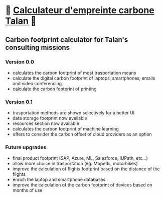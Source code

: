 # 🍃 [Calculateur d'empreinte carbone Talan](https://talan-carbon-footprint-calculator.streamlit.app/) 🍃
## Carbon footprint calculator for Talan's consulting missions

### Version 0.0
- calculates the carbon footprint of most trasportation means
- calculate the digital carbon footprint of laptops, smartphones, emails and video conferencing
- calculate the carbon footprint of printing

### Version 0.1
- trasportation methods are shown selectively for a better UI
- data storage footprint now available
- resources section now available
- calculates the carbon footprint of machine learning
- offers to consider the carbon offset of cloud providers as an option

### Future upgrades
- final product footprint (SAP, Azure, ML, Salesforce, IUPath, etc...) 
- allow more choice in trasportation (eg. Mopeds, motorbikes)
- improve the calculation of flights footprint based on the distance of the flights
- enrich the laptop and smartphone databases
- improve the calculation of the carbon footprint of devices based on months of use

